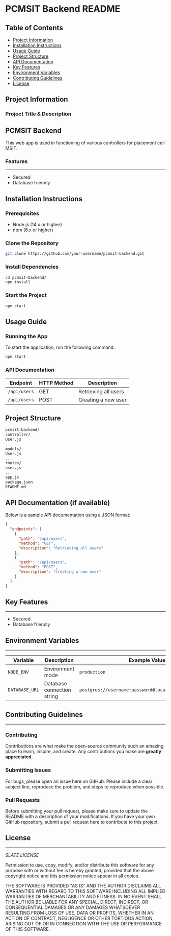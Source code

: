# PCMSIT Backend README

## Table of Contents
* [Project Information](#project-information)
* [Installation Instructions](#installation-instructions)
* [Usage Guide](#usage-guide)
* [Project Structure](#project-structure)
* [API Documentation](#api-documentation)
* [Key Features](#key-features)
* [Environment Variables](#environment-variables)
* [Contributing Guidelines](#contributing-guidelines)
* [License](#license)

## Project Information
### Project Title & Description
PCMSIT Backend
------------

This web app is used in functioning of various controllers for placement cell MSIT.

### Features
------------

* Secured
* Database friendly

## Installation Instructions
### Prerequisites
* Node.js (14.x or higher)
* npm (6.x or higher)

### Clone the Repository
```bash
git clone https://github.com/your-username/pcmsit-backend.git
```

### Install Dependencies
```bash
cd pcmsit-backend/
npm install
```

### Start the Project
```bash
npm start
```

## Usage Guide
### Running the App
To start the application, run the following command:

```bash
npm start
```

### API Documentation

| Endpoint | HTTP Method | Description |
| --- | --- | --- |
| `/api/users` | GET | Retrieving all users |
| `/api/users` | POST | Creating a new user |

## Project Structure
```markdown
pcmsit-backend/
controller/
User.js
...
models/
User.js
...
routes/
user.js
...
app.js
package.json
README.md
```

## API Documentation (if available)
Below is a sample API documentation using a JSON format:

```json
{
  "endpoints": [
    {
      "path": "/api/users",
      "method": "GET",
      "description": "Retrieving all users"
    },
    {
      "path": "/api/users",
      "method": "POST",
      "description": "Creating a new user"
    }
  ]
}
```

## Key Features
------------

* Secured
* Database friendly

## Environment Variables
-----------------------

| Variable | Description | Example Value |
| --- | --- | --- |
| `NODE_ENV` | Environment mode | `production` |
| `DATABASE_URL` | Database connection string | `postgres://username:password@localhost:5432/database` |

## Contributing Guidelines
------------------------

### Contributing
Contributions are what make the open-source community such an amazing place to learn, inspire, and create. Any contributions you make are **greatly appreciated**.

### Submitting Issues
For bugs, please open an issue here on GitHub. Please include a clear subject line, reproduce the problem, and steps to reproduce when possible.

### Pull Requests
Before submitting your pull request, please make sure to update the README with a description of your modifications. If you have your own GitHub repository, submit a pull request here to contribute to this project.

## License
--------

*SLATE LICENSE*

Permission to use, copy, modify, and/or distribute this software for any purpose with or without fee is hereby granted, provided that the above copyright notice and this permission notice appear in all copies.

THE SOFTWARE IS PROVIDED "AS IS" AND THE AUTHOR DISCLAIMS ALL WARRANTIES WITH REGARD TO THIS SOFTWARE INCLUDING ALL IMPLIED WARRANTIES OF MERCHANTABILITY AND FITNESS. IN NO EVENT SHALL THE AUTHOR BE LIABLE FOR ANY SPECIAL, DIRECT, INDIRECT, OR CONSEQUENTIAL DAMAGES OR ANY DAMAGES WHATSOEVER RESULTING FROM LOSS OF USE, DATA OR PROFITS, WHETHER IN AN ACTION OF CONTRACT, NEGLIGENCE OR OTHER TORTIOUS ACTION, ARISING OUT OF OR IN CONNECTION WITH THE USE OR PERFORMANCE OF THIS SOFTWARE.